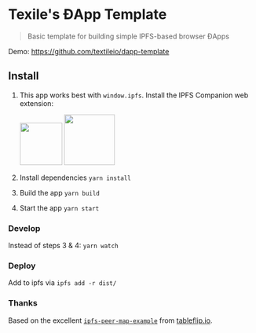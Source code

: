 # Texile's ĐApp Template

> Basic template for building simple IPFS-based browser ĐApps

Demo: https://github.com/textileio/dapp-template

## Install

1. This app works best with `window.ipfs`. Install the IPFS Companion web extension:

    <a href="https://addons.mozilla.org/en-US/firefox/addon/ipfs-companion/" title="Get the add-on"><img width="86" src="https://blog.mozilla.org/addons/files/2015/11/AMO-button_1.png" /></a> <a href="https://chrome.google.com/webstore/detail/ipfs-companion/nibjojkomfdiaoajekhjakgkdhaomnch" title="Get the extension"><img width="103" src="https://developer.chrome.com/webstore/images/ChromeWebStore_BadgeWBorder_v2_206x58.png" /></a>

2. Install dependencies `yarn install`
3. Build the app `yarn build`
4. Start the app `yarn start`

### Develop

Instead of steps 3 & 4: `yarn watch`

### Deploy

Add to ipfs via `ipfs add -r dist/`

### Thanks

Based on the excellent [`ipfs-peer-map-example`](https://github.com/tableflip/ipfs-peer-map-example) from [tableflip.io](https://tableflip.io).
